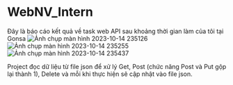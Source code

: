 # WebNV_Intern
Đây là báo cáo kết quả về task web API sau khoảng thời gian làm của tôi tại Gonsa
![Ảnh chụp màn hình 2023-10-14 235126](https://github.com/hongan1522/WebNV_Intern/assets/95673805/b0b83ccb-8b54-465f-93da-0a128d600303)
![Ảnh chụp màn hình 2023-10-14 235255](https://github.com/hongan1522/WebNV_Intern/assets/95673805/6c0b3ef2-9ca1-465a-9a01-2fee05f942e4)
![Ảnh chụp màn hình 2023-10-14 235437](https://github.com/hongan1522/WebNV_Intern/assets/95673805/3dba9bae-dada-4360-9ea6-aadbdaece4c1)

Project đọc dữ liệu từ file json để xử lý Get, Post (chức năng Post và Put gộp lại thành 1), Delete và mỗi khi thực hiện sẽ cập nhật vào file json. 

